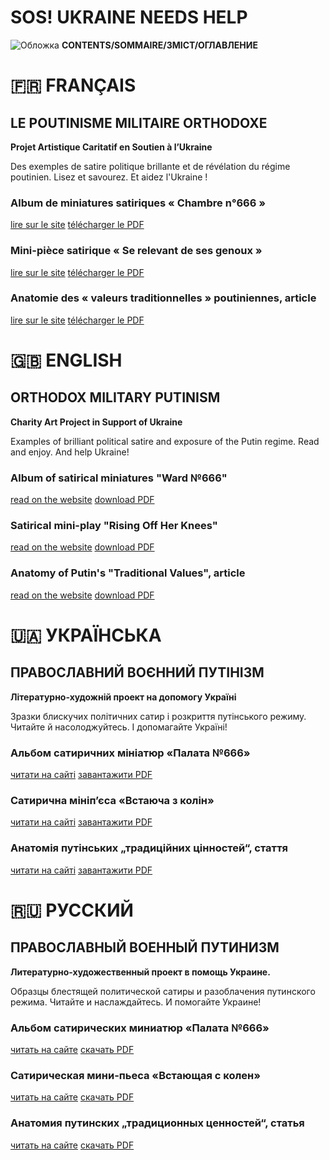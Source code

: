 # SOS! UKRAINE NEEDS HELP 
![Обложка](Images/Cover_Project)
**CONTENTS/SOMMAIRE/ЗМІСТ/ОГЛАВЛЕНИЕ**


# 🇫🇷 FRANÇAIS

## LE POUTINISME MILITAIRE ORTHODOXE

**Projet Artistique Caritatif en Soutien à l’Ukraine**

Des exemples de satire politique brillante et de révélation du régime poutinien. Lisez et savourez. Et aidez l'Ukraine !


### Album de miniatures satiriques « Chambre n°666 »

[lire sur le site](Album_Fr.md) [télécharger le PDF](https://pvpclt.github.io/project/releases/tag/Album_Fr-v1.0.0)

### Mini-pièce satirique « Se relevant de ses genoux »

[lire sur le site](Play_Fr.md) [télécharger le PDF](https://pvpclt.github.io/project/releases/tag/Play_Fr-v1.0.0)

### Anatomie des « valeurs traditionnelles » poutiniennes, article

[lire sur le site](Values_Fr.md) [télécharger le PDF](https://pvpclt.github.io/project/releases/tag/Values_Fr-v1.0.0)


# 🇬🇧 ENGLISH 

## ORTHODOX MILITARY PUTINISM

**Charity Art Project in Support of Ukraine**

Examples of brilliant political satire and exposure of the Putin regime. Read and enjoy. And help Ukraine!


### Album of satirical miniatures "Ward №666"

[read on the website](Album_En.md) [download PDF](https://pvpclt.github.io/project/releases/tag/Album_En-v1.0.0)

### Satirical mini-play "Rising Off Her Knees"

[read on the website](Play_En.md) [download PDF](https://pvpclt.github.io/project/releases/tag/Play_En-v1.0.0)

### Anatomy of Putin's "Traditional Values", article

[read on the website](Values_En.md) [download PDF](https://pvpclt.github.io/project/releases/tag/Values_En-v1.0.0)


# 🇺🇦 УКРАЇНСЬКА

## ПРАВОСЛАВНИЙ ВОЄННИЙ ПУТІНІЗМ

**Літературно-художній проект на допомогу Україні**

Зразки блискучих політичних сатир і розкриття путінського режиму. Читайте й насолоджуйтесь. І допомагайте Україні!


### Альбом сатиричних мініатюр «Палата №666»

[читати на сайті](Album_Ua.md) [завантажити PDF](https://pvpclt.github.io/project/releases/tag/Album_Ua-v1.0.0)

### Сатирична мініп’єса «Встаюча з колін»

[читати на сайті](Play_Ua.md) [завантажити PDF](https://pvpclt.github.io/project/releases/tag/Play_Ua-v1.0.0)

### Анатомія путінських „традиційних цінностей“, стаття

[читати на сайті](Values_Ua.md) [завантажити PDF](https://pvpclt.github.io/project/releases/tag/Values_Ua-v1.0.0)


# 🇷🇺 РУССКИЙ 
 
## ПРАВОСЛАВНЫЙ ВОЕННЫЙ ПУТИНИЗМ

**Литературно-художественный проект в помощь Украине.**

Образцы блестящей политической сатиры и разоблачения путинского режима. Читайте и наслаждайтесь. И помогайте Украине!


### Альбом сатирических миниатюр «Палата №666»

[читать на сайте](Album_Ru.md) [скачать PDF](https://pvpclt.github.io/project/releases/tag/Album_Ru-v1.0.0)

### Сатирическая мини-пьеса «Встающая с колен»

[читать на сайте](Play_Ru.md) [скачать PDF]([https://pvpclt.github.io/project/releases/tag/Play_Ru-v1.0.0](https://github.com/PvPClt/Project.git))

### Анатомия путинских „традиционных ценностей“, статья

[читать на сайте](Values_Ru.md) [скачать PDF](https://pvpclt.github.io/project/releases/tag/Values_Ru-v1.0.0)
